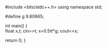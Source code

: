 #include <bits/stdc++.h>
using namespace std;
 
#define g 9.80665;

int main()
{ 	
	float x,t;
	cin>>t;
	x=0.5*t*t*g;
	cout<<x;
		
	
return 0;
}
